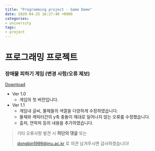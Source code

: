 ```yaml
---
title: "Programming project - Game Demo"
date: 2020-04-25 16:27:40 +0900
categories:
- university
tags:
- project
---
```




# 프로그래밍 프로젝트

### 장애물 피하기 게임 (변경 사항/오류 제보)

[Download](https://github.com/dongbin1999/Programming-Project)

* Ver 1.0
  * 게임의 첫 버전입니다.
* Ver 1.1
  * 게임내 글씨, 물체들의 색깔을 다양하게 수정하였습니다.
  * 물체와 캐릭터간의 y축 충돌이 제대로 일어나지 않는 오류를 수정했습니다.
  * 출처, 연락처 등의 내용을 추가하였습니다.





> 기타 오류사항 발견 시 __하단의 댓글__ 또는
>
> <dongbin1999@inu.ac.kr> 로 의견 남겨주시면 감사하겠습니다!